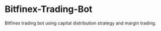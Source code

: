 # Bitfinex-Trading-Bot
Bitfinex trading bot using capital distribution strategy and margin trading.

